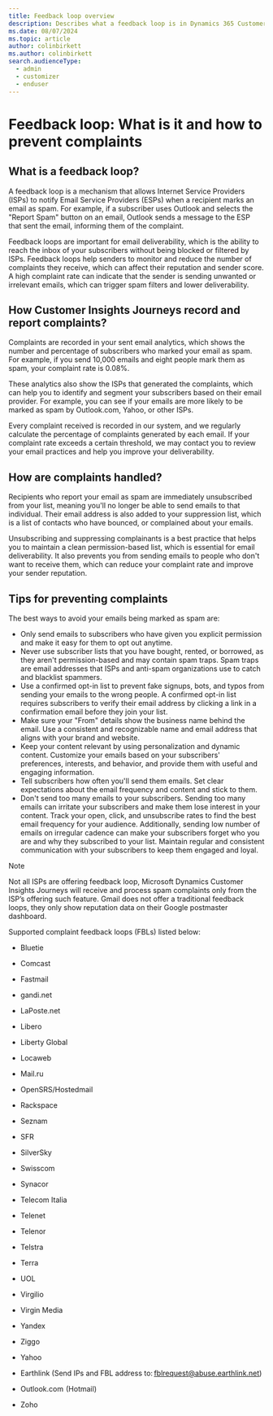 ```yaml
---
title: Feedback loop overview
description: Describes what a feedback loop is in Dynamics 365 Customer Insights - Journeys.
ms.date: 08/07/2024
ms.topic: article
author: colinbirkett
ms.author: colinbirkett
search.audienceType: 
  - admin
  - customizer
  - enduser
---
```


# Feedback loop: What is it and how to prevent complaints 

## What is a feedback loop?

A feedback loop is a mechanism that allows Internet Service Providers (ISPs) to notify Email Service Providers (ESPs) when a recipient marks an email as spam. For example, if a subscriber uses Outlook and selects the "Report Spam" button on an email, Outlook sends a message to the ESP that sent the email, informing them of the complaint.

Feedback loops are important for email deliverability, which is the ability to reach the inbox of your subscribers without being blocked or filtered by ISPs. Feedback loops help senders to monitor and reduce the number of complaints they receive, which can affect their reputation and sender score. A high complaint rate can indicate that the sender is sending unwanted or irrelevant emails, which can trigger spam filters and lower deliverability.

## How Customer Insights Journeys record and report complaints?

Complaints are recorded in your sent email analytics, which shows the number and percentage of subscribers who marked your email as spam. For example, if you send 10,000 emails and eight people mark them as spam, your complaint rate is 0.08%.

These analytics also show the ISPs that generated the complaints, which can help you to identify and segment your subscribers based on their email provider. For example, you can see if your emails are more likely to be marked as spam by Outlook.com, Yahoo, or other ISPs.

Every complaint received is recorded in our system, and we regularly calculate the percentage of complaints generated by each email. If your complaint rate exceeds a certain threshold, we may contact you to review your email practices and help you improve your deliverability.

## How are complaints handled?

Recipients who report your email as spam are immediately unsubscribed from your list, meaning you'll no longer be able to send emails to that individual. Their email address is also added to your suppression list, which is a list of contacts who have bounced, or complained about your emails.

Unsubscribing and suppressing complainants is a best practice that helps you to maintain a clean permission-based list, which is essential for email deliverability. It also prevents you from sending emails to people who don't want to receive them, which can reduce your complaint rate and improve your sender reputation.

## Tips for preventing complaints

The best ways to avoid your emails being marked as spam are:

* Only send emails to subscribers who have given you explicit permission and make it easy for them to opt out anytime.
* Never use subscriber lists that you have bought, rented, or borrowed, as they aren't permission-based and may contain spam traps. Spam traps are email addresses that ISPs and anti-spam organizations use to catch and blacklist spammers.
* Use a confirmed opt-in list to prevent fake signups, bots, and typos from sending your emails to the wrong people. A confirmed opt-in list requires subscribers to verify their email address by clicking a link in a confirmation email before they join your list.
* Make sure your "From" details show the business name behind the email. Use a consistent and recognizable name and email address that aligns with your brand and website.
* Keep your content relevant by using personalization and dynamic content. Customize your emails based on your subscribers' preferences, interests, and behavior, and provide them with useful and engaging information.
* Tell subscribers how often you'll send them emails. Set clear expectations about the email frequency and content and stick to them.  
* Don't send too many emails to your subscribers. Sending too many emails can irritate your subscribers and make them lose interest in your content. Track your open, click, and unsubscribe rates to find the best email frequency for your audience. Additionally, sending low number of emails on irregular cadence can make your subscribers forget who you are and why they subscribed to your list. Maintain regular and consistent communication with your subscribers to keep them engaged and loyal.

> [!NOTE]
> Not all ISPs are offering feedback loop, Microsoft Dynamics Customer Insights Journeys will receive and process spam complaints only from the ISP’s offering such feature.
> Gmail does not offer a traditional feedback loops, they only show reputation data on their Google postmaster dashboard.

Supported complaint feedback loops (FBLs) listed below:

* Bluetie

* Comcast

* Fastmail

* gandi.net  

* LaPoste.net  

* Libero

* Liberty Global

* Locaweb

* Mail.ru

* OpenSRS/Hostedmail

* Rackspace

* Seznam

* SFR

* SilverSky

* Swisscom

* Synacor

* Telecom Italia

* Telenet

* Telenor

* Telstra

* Terra

* UOL

* Virgilio

* Virgin Media

* Yandex

* Ziggo

* Yahoo

* Earthlink (Send IPs and FBL address to: fblrequest@abuse.earthlink.net)

* Outlook.com  (Hotmail)

* Zoho
